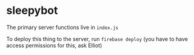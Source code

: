 # sleepybot

The primary server functions live in `index.js`

To deploy this thing to the server, run `firebase deploy`
(you have to have access permissions for this, ask Elliot)

